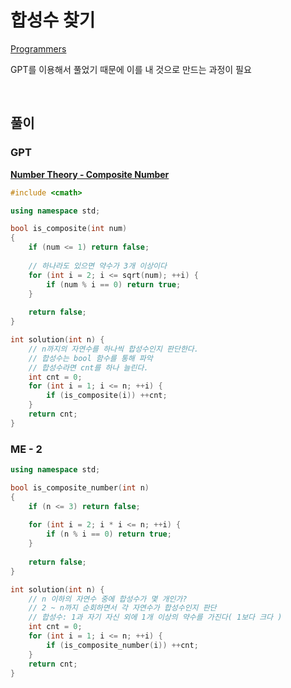 # 합성수 찾기
[Programmers](https://school.programmers.co.kr/learn/courses/30/lessons/120846)   

GPT를 이용해서 풀었기 때문에 이를 내 것으로 만드는 과정이 필요   

<br>

## 풀이
### GPT
**[ Number Theory - Composite Number ](/2_Math/number/6_Number_Theory.md/#2-composite-number-합성수-)**   
```cpp
#include <cmath>

using namespace std;

bool is_composite(int num) 
{
    if (num <= 1) return false;
    
    // 하나라도 있으면 약수가 3개 이상이다
    for (int i = 2; i <= sqrt(num); ++i) {
        if (num % i == 0) return true;
    }
    
    return false;
}

int solution(int n) {
    // n까지의 자연수를 하나씩 합성수인지 판단한다.
    // 합성수는 bool 함수를 통해 파악
    // 합성수라면 cnt를 하나 늘린다.
    int cnt = 0;
    for (int i = 1; i <= n; ++i) {
        if (is_composite(i)) ++cnt;
    }
    return cnt;
}
```

### ME - 2
```cpp
using namespace std;

bool is_composite_number(int n) 
{
    if (n <= 3) return false;
    
    for (int i = 2; i * i <= n; ++i) {
        if (n % i == 0) return true;
    }
    
    return false;
}

int solution(int n) {
    // n 이하의 자연수 중에 합성수가 몇 개인가?
    // 2 ~ n까지 순회하면서 각 자연수가 합성수인지 판단
    // 합성수: 1과 자기 자신 외에 1개 이상의 약수를 가진다( 1보다 크다 )
    int cnt = 0;
    for (int i = 1; i <= n; ++i) {
        if (is_composite_number(i)) ++cnt;
    }
    return cnt;
}
```